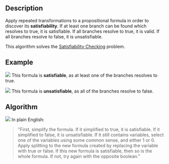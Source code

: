 ## Description
Apply repeated transformations to a propositional formula in order to discover its **satisfiability**. If at least one branch can be found which resolves to true, it is satisfiable. If all branches resolve to true, it is valid. If all branches resolve to false, it is unsatisfiable.

This algorithm solves the [Satisfiability Checking](Satisfiability%20Checking.md) problem.
## Example
![](Pasted%20image%2020230123115809.png)
This formula is **satisfiable**, as at least one of the branches resolves to true.

![](Pasted%20image%2020230123120250.png)
This formula is **unsatisfiable**, as all of the branches resolve to false.

## Algorithm
![](Pasted%20image%2020230123120130.png)
In plain English:
> "First, simplify the formula. If it simplified to true, it is satisfiable. If it simplified to false, it is unsatisfiable. If it still contains variables, select one of the variables using some common sense, and either 1 or 0. Apply splitting to the new formula created by replacing the variable with true or false. If this new formula is satisfiable, then so is the whole formula. If not, try again with the opposite boolean."